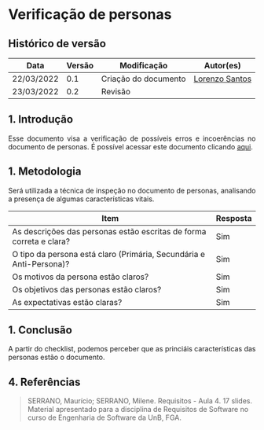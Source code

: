 # Verificação de personas

## Histórico de versão

|Data | Versão | Modificação | Autor(es)|
| -- | -- | -- | -- |
| 22/03/2022 |  0.1   | Criação do documento |  [Lorenzo Santos](https://github.com/lorenzo7377) |
| 23/03/2022 |  0.2   | Revisão |  [](https://github.com/) |



## 1. Introdução
<p style="text-align: justify">
Esse documento visa a verificação de possíveis erros e incoerências no documento de personas. É possível acessar este documento clicando <a href="https://requisitos-de-software.github.io/2021.2-PontoFacil/elicitacao/personas/">aqui</a>.
</p>

## 1. Metodologia
<p style="text-align: justify">Será utilizada a técnica de inspeção no documento de personas, analisando a presença de algumas características vitais.</p>

|Item | Resposta | 
| -- | -- |
| As descrições das personas estão escritas de forma correta e clara? |  Sim  | 
| O tipo da persona está claro (Primária, Secundária e Anti-Persona)? | Sim |
| Os motivos da persona estão claros? | Sim |
| Os objetivos das personas estão claros? | Sim |
| As expectativas estão claras? | Sim |

## 1. Conclusão
<p style="text-align: justify">A partir do checklist, podemos perceber que as princiáis características das personas estão o documento.</p>

## 4. Referências

> SERRANO, Maurício; SERRANO, Milene. Requisitos - Aula 4. 17 slides. Material apresentado para a disciplina de Requisitos de Software no curso de Engenharia de Software da UnB, FGA.
